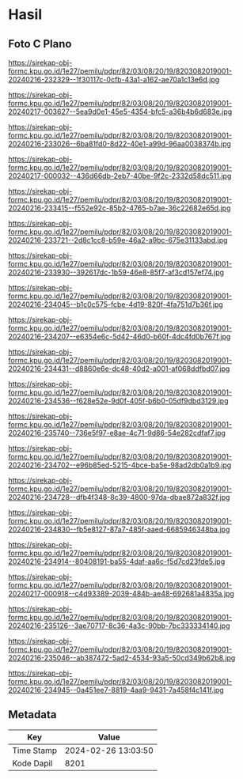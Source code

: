 # Hasil

## Foto C Plano

https://sirekap-obj-formc.kpu.go.id/1e27/pemilu/pdpr/82/03/08/20/19/8203082019001-20240216-232329--1f30117c-0cfb-43a1-a162-ae70a1c13e6d.jpg

https://sirekap-obj-formc.kpu.go.id/1e27/pemilu/pdpr/82/03/08/20/19/8203082019001-20240217-003627--5ea9d0e1-45e5-4354-bfc5-a36b4b6d683e.jpg

https://sirekap-obj-formc.kpu.go.id/1e27/pemilu/pdpr/82/03/08/20/19/8203082019001-20240216-233026--6ba81fd0-8d22-40e1-a99d-96aa0038374b.jpg

https://sirekap-obj-formc.kpu.go.id/1e27/pemilu/pdpr/82/03/08/20/19/8203082019001-20240217-000032--436d66db-2eb7-40be-9f2c-2332d58dc511.jpg

https://sirekap-obj-formc.kpu.go.id/1e27/pemilu/pdpr/82/03/08/20/19/8203082019001-20240216-233415--f552e92c-85b2-4765-b7ae-36c22682e65d.jpg

https://sirekap-obj-formc.kpu.go.id/1e27/pemilu/pdpr/82/03/08/20/19/8203082019001-20240216-233721--2d8c1cc8-b59e-46a2-a9bc-675e31133abd.jpg

https://sirekap-obj-formc.kpu.go.id/1e27/pemilu/pdpr/82/03/08/20/19/8203082019001-20240216-233930--392617dc-1b59-46e8-85f7-af3cd157ef74.jpg

https://sirekap-obj-formc.kpu.go.id/1e27/pemilu/pdpr/82/03/08/20/19/8203082019001-20240216-234045--b1c0c575-fcbe-4d19-820f-4fa751d7b36f.jpg

https://sirekap-obj-formc.kpu.go.id/1e27/pemilu/pdpr/82/03/08/20/19/8203082019001-20240216-234207--e6354e6c-5d42-46d0-b60f-4dc4fd0b767f.jpg

https://sirekap-obj-formc.kpu.go.id/1e27/pemilu/pdpr/82/03/08/20/19/8203082019001-20240216-234431--d8860e6e-dc48-40d2-a001-af068ddfbd07.jpg

https://sirekap-obj-formc.kpu.go.id/1e27/pemilu/pdpr/82/03/08/20/19/8203082019001-20240216-234536--f628e52e-9d0f-405f-b6b0-05df9dbd3129.jpg

https://sirekap-obj-formc.kpu.go.id/1e27/pemilu/pdpr/82/03/08/20/19/8203082019001-20240216-235740--736e5f97-e8ae-4c71-9d86-54e282cdfaf7.jpg

https://sirekap-obj-formc.kpu.go.id/1e27/pemilu/pdpr/82/03/08/20/19/8203082019001-20240216-234702--e96b85ed-5215-4bce-ba5e-98ad2db0a1b9.jpg

https://sirekap-obj-formc.kpu.go.id/1e27/pemilu/pdpr/82/03/08/20/19/8203082019001-20240216-234728--dfb4f348-8c39-4800-97da-dbae872a832f.jpg

https://sirekap-obj-formc.kpu.go.id/1e27/pemilu/pdpr/82/03/08/20/19/8203082019001-20240216-234830--fb5e8127-87a7-485f-aaed-6685946348ba.jpg

https://sirekap-obj-formc.kpu.go.id/1e27/pemilu/pdpr/82/03/08/20/19/8203082019001-20240216-234914--80408191-ba55-4daf-aa6c-f5d7cd23fde5.jpg

https://sirekap-obj-formc.kpu.go.id/1e27/pemilu/pdpr/82/03/08/20/19/8203082019001-20240217-000918--c4d93389-2039-484b-ae48-692681a4835a.jpg

https://sirekap-obj-formc.kpu.go.id/1e27/pemilu/pdpr/82/03/08/20/19/8203082019001-20240216-235126--3ae70717-8c36-4a3c-90bb-7bc333334140.jpg

https://sirekap-obj-formc.kpu.go.id/1e27/pemilu/pdpr/82/03/08/20/19/8203082019001-20240216-235046--ab387472-5ad2-4534-93a5-50cd349b62b8.jpg

https://sirekap-obj-formc.kpu.go.id/1e27/pemilu/pdpr/82/03/08/20/19/8203082019001-20240216-234945--0a451ee7-8819-4aa9-9431-7a458f4c141f.jpg


## Metadata

| Key        | Value               |
| ---------- | ------------------- |
| Time Stamp | 2024-02-26 13:03:50 |
| Kode Dapil | 8201                |



